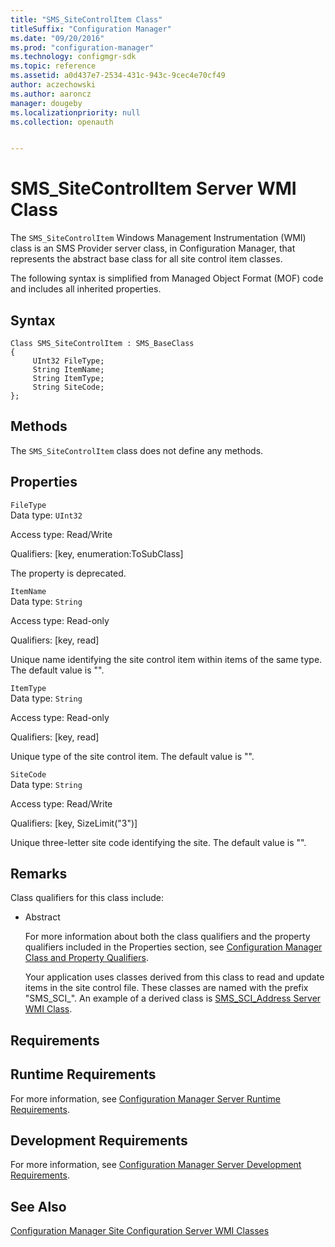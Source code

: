 ```yaml
---
title: "SMS_SiteControlItem Class"
titleSuffix: "Configuration Manager"
ms.date: "09/20/2016"
ms.prod: "configuration-manager"
ms.technology: configmgr-sdk
ms.topic: reference
ms.assetid: a0d437e7-2534-431c-943c-9cec4e70cf49
author: aczechowski
ms.author: aaroncz
manager: dougeby
ms.localizationpriority: null
ms.collection: openauth


---
```

# SMS_SiteControlItem Server WMI Class
The `SMS_SiteControlItem` Windows Management Instrumentation (WMI) class is an SMS Provider server class, in Configuration Manager, that represents the abstract base class for all site control item classes.  

 The following syntax is simplified from Managed Object Format (MOF) code and includes all inherited properties.  

## Syntax  

```  
Class SMS_SiteControlItem : SMS_BaseClass   
{  
     UInt32 FileType;  
     String ItemName;  
     String ItemType;  
     String SiteCode;  
};  
```  

## Methods  
 The `SMS_SiteControlItem` class does not define any methods.  

## Properties  
 `FileType`  
 Data type: `UInt32`  

 Access type: Read/Write  

 Qualifiers: [key, enumeration:ToSubClass]  

 The property is deprecated.  

 `ItemName`  
 Data type: `String`  

 Access type: Read-only  

 Qualifiers: [key, read]  

 Unique name identifying the site control item within items of the same type. The default value is "".  

 `ItemType`  
 Data type: `String`  

 Access type: Read-only  

 Qualifiers: [key, read]  

 Unique type of the site control item. The default value is "".  

 `SiteCode`  
 Data type: `String`  

 Access type: Read/Write  

 Qualifiers: [key, SizeLimit("3")]  

 Unique three-letter site code identifying the site. The default value is "".  

## Remarks  
 Class qualifiers for this class include:  

- Abstract  

  For more information about both the class qualifiers and the property qualifiers included in the Properties section, see [Configuration Manager Class and Property Qualifiers](../../../../../develop/reference/misc/class-and-property-qualifiers.md).  

  Your application uses classes derived from this class to read and update items in the site control file. These classes are named with the prefix "SMS_SCI_". An example of a derived class is [SMS_SCI_Address Server WMI Class](../../../../../develop/reference/core/servers/configure/sms_sci_address-server-wmi-class.md).  

## Requirements  

## Runtime Requirements  
 For more information, see [Configuration Manager Server Runtime Requirements](../../../../../develop/core/reqs/server-runtime-requirements.md).  

## Development Requirements  
 For more information, see [Configuration Manager Server Development Requirements](../../../../../develop/core/reqs/server-development-requirements.md).  

## See Also  
 [Configuration Manager Site Configuration Server WMI Classes](../../../../../develop/reference/core/servers/configure/site-configuration-server-wmi-classes.md)
